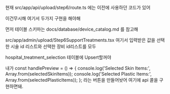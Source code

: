 현재 src/app/api/upload/step6/route.ts  에는 이전에 사용하던 코드가 있어 

이건무시해
여기서 두가지 구현을 해야해

먼저 테이블 스키마는 
docs/database/device_catalog.md
를 참고해

src/app/admin/upload/Step6SupportTreatments.tsx
여기서 입력받은 값을
선택한 시술 id 리스트와
선택한 장비 id리스트를 모두

hospital_treatment_selection 
테이블에 Upsert할꺼야



내가   const handlePreview = () => {
    console.log('Selected Skin Items:', Array.from(selectedSkinItems));
    console.log('Selected Plastic Items:', Array.from(selectedPlasticItems));
  }; 
  라는 버튼을 만들어놧어 
여기에 api 콜을 구현하면돼.

